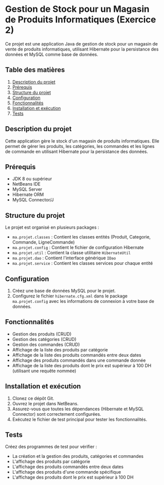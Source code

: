 # Gestion de Stock pour un Magasin de Produits Informatiques (Exercice 2)

Ce projet est une application Java de gestion de stock pour un magasin de vente de produits informatiques, utilisant Hibernate pour la persistance des données et MySQL comme base de données.

## Table des matières

1. [Description du projet](#description-du-projet)
2. [Prérequis](#prérequis)
3. [Structure du projet](#structure-du-projet)
4. [Configuration](#configuration)
5. [Fonctionnalités](#fonctionnalités)
6. [Installation et exécution](#installation-et-exécution)
7. [Tests](#tests)

## Description du projet

Cette application gère le stock d'un magasin de produits informatiques. Elle permet de gérer les produits, les catégories, les commandes et les lignes de commande en utilisant Hibernate pour la persistance des données.

## Prérequis

- JDK 8 ou supérieur
- NetBeans IDE
- MySQL Server
- Hibernate ORM
- MySQL Connector/J

## Structure du projet

Le projet est organisé en plusieurs packages :

- `ma.projet.classes` : Contient les classes entités (Produit, Categorie, Commande, LigneCommande)
- `ma.projet.config` : Contient le fichier de configuration Hibernate
- `ma.projet.util` : Contient la classe utilitaire `HibernateUtil`
- `ma.projet.dao` : Contient l'interface générique `IDao`
- `ma.projet.service` : Contient les classes services pour chaque entité

## Configuration

1. Créez une base de données MySQL pour le projet.
2. Configurez le fichier `hibernate.cfg.xml` dans le package `ma.projet.config` avec les informations de connexion à votre base de données.

## Fonctionnalités

- Gestion des produits (CRUD)
- Gestion des catégories (CRUD)
- Gestion des commandes (CRUD)
- Affichage de la liste des produits par catégorie
- Affichage de la liste des produits commandés entre deux dates
- Affichage des produits commandés dans une commande donnée
- Affichage de la liste des produits dont le prix est supérieur à 100 DH (utilisant une requête nommée)

## Installation et exécution

1. Clonez ce dépôt Git.
2. Ouvrez le projet dans NetBeans.
3. Assurez-vous que toutes les dépendances (Hibernate et MySQL Connector) sont correctement configurées.
4. Exécutez le fichier de test principal pour tester les fonctionnalités.

## Tests

Créez des programmes de test pour vérifier :
- La création et la gestion des produits, catégories et commandes
- L'affichage des produits par catégorie
- L'affichage des produits commandés entre deux dates
- L'affichage des produits d'une commande spécifique
- L'affichage des produits dont le prix est supérieur à 100 DH
